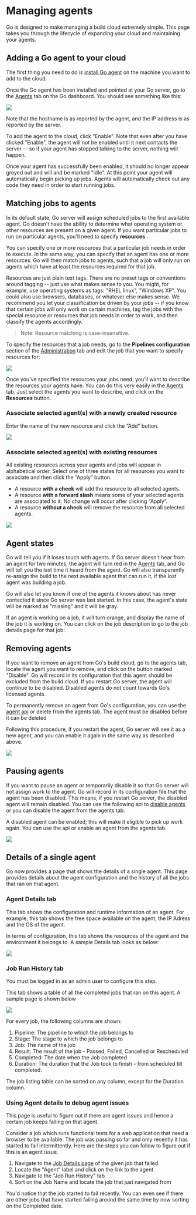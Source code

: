 # Managing agents

Go is designed to make managing a build cloud extremely simple. This page takes you through the lifecycle of expanding your cloud and maintaining your agents.

## Adding a Go agent to your cloud

The first thing you need to do is [install Go agent](../installation/installing_go_agent.md) on the machine you want to add to the cloud.

Once the Go agent has been installed and pointed at your Go server, go to the [Agents](../navigation/agents_page.md) tab on the Go dashboard. You should see something like this:

![](../resources/images/enable_agent.png)

Note that the hostname is as reported by the agent, and the IP address is as reported by the server.

To add the agent to the cloud, click "Enable". Note that even after you have clicked "Enable", the agent will not be enabled until it next contacts the server -- so if your agent has stopped talking to the server, nothing will happen.

Once your agent has successfully been enabled, it should no longer appear greyed out and will and be marked "idle". At this point your agent will automatically begin picking up jobs. Agents will automatically check out any code they need in order to start running jobs.

## Matching jobs to agents

In its default state, Go server will assign scheduled jobs to the first available agent. Go doesn't have the ability to determine what operating system or other resources are present on a given agent. If you want particular jobs to run on particular agents, you'll need to specify **resources** .

You can specify one or more resources that a particular job needs in order to execute. In the same way, you can specify that an agent has one or more resources. Go will then match jobs to agents, such that a job will only run on agents which have at least the resources required for that job.

Resources are just plain text tags. There are no preset tags or conventions around tagging -- just use what makes sense to you. You might, for example, use operating systems as tags: "RHEL linux", "Windows XP". You could also use browsers, databases, or whatever else makes sense. We recommend you let your classification be driven by your jobs -- if you know that certain jobs will only work on certain machines, tag the jobs with the special resource or resources that job needs in order to work, and then classify the agents accordingly.

> Note: Resource matching is case-insensitive.

To specify the resources that a job needs, go to the **Pipelines configuration** section of the [Administration](../navigation/administration_page.md) tab and edit the job that you want to specify resources for:

![](../resources/images/edit_job_resources.png)

Once you’ve specified the resources your jobs need, you’ll want to describe the resources your agents have. You can do this very easily in the [Agents](../navigation/agents_page.md) tab. Just select the agents you want to describe, and click on the **Resources** button.

### Associate selected agent(s) with a newly created resource

Enter the name of the new resource and click the “Add” button.

![](../resources/images/associate_agent_resources_new.png)

### Associate selected agent(s) with existing resources

All existing resources across your agents and jobs will appear in alphabetical order. Select one of three states for all resources you want to associate and then click the “Apply” button.

-   A resource **with a check** will add the resource to all selected agents.
-   A resource **with a forward slash** means some of your selected agents are associated to it. No change will occur after clicking “Apply”.
-   A resource **without a check** will remove the resource from all selected agents.

![](../resources/images/associate_agent_resources_existing.png)

## Agent states

Go will tell you if it loses touch with agents. If Go server doesn't hear from an agent for two minutes, the agent will turn red in the [Agents](../navigation/agents_page.md) tab, and Go will tell you the last time it heard from the agent. Go will also transparently re-assign the build to the next available agent that can run it, if the lost agent was building a job.

Go will also let you know if one of the agents it knows about has never contacted it since Go server was last started. In this case, the agent's state will be marked as "missing" and it will be gray.

If an agent is working on a job, it will turn orange, and display the name of the job it is working on. You can click on the job description to go to the job details page for that job:

## Removing agents

If you want to remove an agent from Go's build cloud, go to the agents tab, locate the agent you want to remove, and click on the button marked "Disable". Go will record in its configuration that this agent should be excluded from the build cloud. If you restart Go server, the agent will continue to be disabled. Disabled agents do not count towards Go's licensed agents.

To permanently remove an agent from Go's configuration, you can use the [agent api](http://api.go.cd/#agents) or delete from the agents tab. The agent must be disabled before it can be deleted

Following this procedure, if you restart the agent, Go server will see it as a new agent, and you can enable it again in the same way as described above.

![](../resources/images/delete_agent.png)

## Pausing agents

If you want to pause an agent or temporarily disable it so that Go server will not assign work to the agent. Go will record in its configuration file that the agent has been disabled. This means, if you restart Go server, the disabled agent will remain disabled. You can use the following api to [disable agents](../api/agent_api.md) or you can disable the agent from the agents tab.

A disabled agent can be enabled; this will make it eligible to pick up work again. You can use the api or enable an agent from the agents tab.

![](../resources/images/disable_agent.png)

## Details of a single agent

Go now provides a page that shows the details of a single agent. This page provides details about the agent configuration and the history of all the jobs that ran on that agent.

### Agent Details tab

This tab shows the configuration and runtime information of an agent. For example, this tab shows the free space available on the agent, the IP Adress and the OS of the agent.

In terms of configuration, this tab shows the resources of the agent and the environment it belongs to. A sample Details tab looks as below:

![](../resources/images/agent_details.png)

### Job Run History tab

You must be logged in as an admin user to configure this step.

This tab shows a table of all the completed jobs that ran on this agent. A sample page is shown below

![](../resources/images/agent_job_history.png)

For every job, the following columns are shown:

1.  Pipeline: The pipeline to which the job belongs to
2.  Stage: The stage to which the job belongs to
3.  Job: The name of the job
4.  Result: The result of the job - Passed, Failed, Cancelled or Rescheduled
5.  Completed: The date when the Job completed
6.  Duration: The duration that the Job took to finish - from scheduled till completed.

The job listing table can be sorted on any column, except for the Duration column.

### Using Agent details to debug agent issues

This page is useful to figure out if there are agent issues and hence a certain job keeps failing on that agent.

Consider a job which runs functional tests for a web application that need a browser to be available. The job was passing so far and only recently it has started to fail intermittently. Here are the steps you can follow to figure out if this is an agent issue.

1.  Navigate to the [Job Details page](../navigation/job_details_page.md) of the given job that failed.
2.  Locate the "Agent" label and click on the link to the agent
3.  Navigate to the "Job Run History" tab
4.  Sort on the Job Name and locate the job that just navigated from

You'd notice that the job started to fail recently. You can even see if there are other jobs that have started failing around the same time by now sorting on the Completed date.
